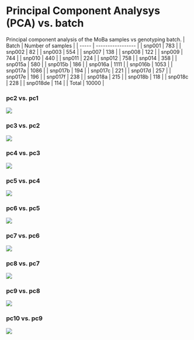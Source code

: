 # Principal Component Analysys (PCA) vs. batch
Principal component analysis of the MoBa samples vs genotyping batch.
| Batch | Number of samples |
| ----- | ----------------- |
| snp001 | 783 |
| snp002 | 82 |
| snp003 | 554 |
| snp007 | 138 |
| snp008 | 122 |
| snp009 | 744 |
| snp010 | 440 |
| snp011 | 224 |
| snp012 | 758 |
| snp014 | 358 |
| snp015a | 580 |
| snp015b | 186 |
| snp016a | 1111 |
| snp016b | 1053 |
| snp017a | 1086 |
| snp017b | 194 |
| snp017c | 221 |
| snp017d | 257 |
| snp017e | 196 |
| snp017f | 238 |
| snp018a | 215 |
| snp018b | 118 |
| snp018c | 228 |
| snp018de | 114 |
| Total | 10000 |
### pc2 vs. pc1
![](plot/pc1_pc2_batch.png)
### pc3 vs. pc2
![](plot/pc2_pc3_batch.png)
### pc4 vs. pc3
![](plot/pc3_pc4_batch.png)
### pc5 vs. pc4
![](plot/pc4_pc5_batch.png)
### pc6 vs. pc5
![](plot/pc5_pc6_batch.png)
### pc7 vs. pc6
![](plot/pc6_pc7_batch.png)
### pc8 vs. pc7
![](plot/pc7_pc8_batch.png)
### pc9 vs. pc8
![](plot/pc8_pc9_batch.png)
### pc10 vs. pc9
![](plot/pc9_pc10_batch.png)
